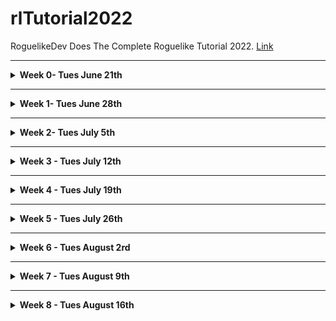 # rlTutorial2022
RoguelikeDev Does The Complete Roguelike Tutorial 2022. [Link](https://www.reddit.com/r/roguelikedev/comments/vhfsda/roguelikedev_does_the_complete_roguelike_tutorial/)

- - -

<details>
<summary><b>Week 0- Tues June 21th</b></summary>

Bolerplate code. Here you can find the partial source: [tag](https://github.com/samelinux/rlTutorial2022/releases/tag/week0)

- [keyboard.c](keyboard.c)

  This file contains some functions to easly setup, reset and use the keyboard.

- [macro.h](macro.h)

  This fail contains just some macro that could be usefull in the future

- [main.c](main.c)

  This file contains the main function of the program and for now it's just a placeholder to show some "engine" functionality

- [position.c](position.c)

  This file contains a rough implementation of 2d positions structure and functions, we will expand this during the tutorial ... or we can scrapp it if not usefull

- [random.c](random.c)

  This file contains a straight copy and paste of a Lehmer random number generation function from wikipedia and some utility.

  We will mostly only use two functions randomSetup and randomDice

- [screen.c](screen.c)

  This file contains a rough and semplified ncurses implementation with way less functions but way easier to understand.

  It is base on ansi escape codes which is a fancy way to say "codes to instruct the terminal on how to draw things".

  With this you can print character and string anywhere on the terminal using foreground and background colors ... i think this will be enough for the tutorial, but we can expand this if we need to.

- [signal.c](signal.c)

  This file contains some code to help people which are less familiar with C debug some crashes.

  Nothing special, it just register some callback for handling signals the operating system may throw at your game in case we write something wrong (think of it as a way more destructive try/catch which always and with a crash and a stack trace 8p ).

- [time.c](time.c)

  This file contains just a function to get the current timestamp in milliseconds, it may come handy to profile some map generation/pathfinding algorithm.

  I'm not 100% sure we will need this, but if costs nothing to have it laying around.

</details>

- - -

<details>
<summary><b>Week 1- Tues June 28th</b></summary>

<details>
<summary> Part 0 - Setting Up </summary>

  - Build automation

    We will use [make] to automate the building process. You can find it [here](https://www.gnu.org/software/make/) but it can be already installed on your system if you choose to install some developer tool (Xcode on macos, gcc toolchain on linux)

  - Compiler

    We will use [gcc] to compile our code. You can find it [here](https://gcc.gnu.org/install/) but it come as a package in most linux distribution and as part of Xcode on macos.

  - Editor

    To edit your code you can use any editor you like, i personally use [vim](https://www.vim.org/) but [clion](https://www.jetbrains.com/clion/), [visual studio code](https://code.visualstudio.com/) and [Xcode](https://developer.apple.com/xcode/) are good alternatives.

  - Terminal

    All linux distro and macos come with a preinstalled terminal.

    I'm pretty sure you can use any terminal you want as long as it supports at last the original ansi 8 colors specification.

 - Testing the environment

   To test your environment you can use the boilerplate code i created in week 0 which you can find [here](https://github.com/samelinux/rlTutorial2022/releases/tag/week0).
   - Download the zip and unpack it (or checkout the project and then checkout the week0 tag)
   - open your favorite terminal and move to the code directory (using the command 'cd')
   - start the build using the command 'make'
   - start the compiled program with the command './target'
   If all went right you should see something like this:

- Result

   ![part0 001](https://github.com/samelinux/rlTutorial2022/raw/main/images/part0_001.png "Part 0 screenshot")

</details>

<details>
<summary> Part 1 - Drawing the '@' symbol and moving it around </summary>

You can find the code from Week 1, Part 1 [here](https://github.com/samelinux/rlTutorial2022/releases/tag/week1part1).

- Player structure

  We start by creating a structure to represent the player and give it a name.

  For now we just need his coordinates, but we will add property to the player structure as we go on.
```c
struct player_t
{
 int x;
 int y;
};
typedef struct player_t player_t;
```

- Player input handling

  Next we need a way to work with a player: initialize it and modify it base on the game and the player state.

  For now playerInit just set the player coordinates to 0, but later we will add more properties initializations (like hit point, stat values, ...).

  Since the player is basycally just composed of his coordinates, playerHandleInput just handle the input to move the player around.

  Since there's no world player movements are free, no collision, no enemies to attack, ... not much to do.

  For this purpose we have created two functions:
```c
void playerInit(player_t* player);
void playerHandleInput(player_t* player,char input);
```

- main flow

  The next thing to do is to modify the main function to implement a minimalistic game loop: display the player, move the player base on his input and quit.

  As you can see the code is quite commented so i'll not go much into datails on the implementation or the code itself, you can download each week and each part separately and take a look/play with it.

  All this logic is implemented in
```c
while(command!='q')
 {
  //clear the screen
  screenClear();

  //draw the player and a hint on how to quit
  screenPut(player.x,player.y,'@');
  screenPrint(0,screenHeight,"Press 'q' to quit");

  //get player input
  command=keyboardRead();
  //handle the input based on game/player status
  playerHandleInput(&player,command);
 }
```

- Extra

  I've uniformed all "libraries" init/deinit function names to have the same structure.

  I've added an init and a deinit function to screen basically to hide/show the terminal cursor and clear the screen/attributes (this is just a convenience)

  I've also added some comments to some file ... expect this since sometime i'll forget to add all comments 8p

- Result

  ![part1 001](https://github.com/samelinux/rlTutorial2022/raw/main/images/part1_001.png "Part 1 screenshot")

</details>

</details>

- - -

<details>
<summary><b>Week 2- Tues July 5th</b></summary>

<details>
<summary> Part 2 - The generic Entity, the render functions, and the map </summary>

You can find the code from Week 2, Part 2 [here](https://github.com/samelinux/rlTutorial2022/releases/tag/week2part2).

- [main.c](main.c)

  In Part2 we added map and monster to the main loop (for now just initialization and drawing). We also removed the player variable since we're going to isolate it inside [player.c](player.c)

- [player.c](player.c)

  We moved the player variable here and modified all functions accordingly. Also we've added two checks during player movements:

  1. map boundaries to limit the player movements inside the map
  2. tile walkable flag to to limit the player movements on walkable tiles

  We also added a convenience function to render the player

- [map.c](map.c)

  This file will contain all map related functions and data types.

  Take a look at [map.c](map.c) to have a better understanding of all map related functions, they are quite commented.

  For now all maps data types we need are:
```c
enum mapType_t
{
 MAP_NONE=0,
 MAP_EMPTY,
 MAP_SAMPLE,
 MAP_MAX,
};
typedef enum mapType_t mapType_t;
```
  This enum is basically a list of all "buildable" maps.
```c
struct map_t
{
 mapType_t type;
 tile_t tiles[MAP_WIDTH*MAP_HEIGHT];
};
typedef struct map_t map_t;
```
  This struct is the representation of a map containing its type and all its tiles.

- [mapSample.c](mapSample.c)

  To separate all map types on their own file we created the file so we can implement the "building" of MAP_SAMPLE maps type. There's not much going on for now, this is just a basic map, we will add more in Part3

- [monster.c](monster.c)

  This file will contain all single monster related functions and data type. Here we will implement combat, movement and the fundation of a single monster AI.

  For now we wrote some simple functions like monsterInit to initialize a monster based on its type.

  There are also a "family" of functions, that we will expand in the future, which basically act as a "database" of monster property like monsterGlyph and monsterColor.

  In [monster.h](monster.h) we will define all monster data type like:
```c
enum monsterType_t
{
 MONSTER_NONE=0,
 MONSTER_RAT,
 MONSTER_MAX,
};
typedef enum monsterType_t monsterType_t;
```
  Which is basically a list of all existing monster in the game.
```c
struct monster_t
{
 monsterType_t type;
 int16_t x;
 int16_t y;
 char glyph;
 int8_t color;
};
typedef struct monster_t monster_t;
```
  Which is the representation of a single monster with all its characteristics

- [monsters.c](monsters.c)

  This file will contain functions related to all existing monsters like start their turn, render them, add/remove a monster from existence, ...

- [tile.c](tile.c)

  This file will contain all tile related functions and data types.

  Take a look at [tile.c](tile.c) to have a better understanding of all tiles related functions, they are quite commented.

  We added some function to work with tiles like tileInit which initialize a tile based on its type and, as we did with [monster.c](monster.c), a family of functions, that we will expand in the future, which basically act as a "database" of tiles property like tileGlyph, tileFGColor, tileBGColor, tileWalkable and tileBlockFOV.

  For now, all tiles data types we need are:
```c
enum tileType_t
{
 TILE_NONE=0,
 TILE_FLOOR,
 TILE_WALL,
 TILE_MAX,
};
typedef enum tileType_t tileType_t;
```
  Which is basically a list of all existing tile type in the game (we will add TILE_WATER, TILE_LAVA, ... for example)
```c
struct tile_t
{
 tileType_t type;
 char glyph;
 int8_t fgColor;
 int8_t bgColor;
 bool walkable;
 bool blockFOV;
};
typedef struct tile_t tile_t;
```
  Which is the representation of a single tile with all its characteristics

- Result

  ![part2 001](https://github.com/samelinux/rlTutorial2022/raw/main/images/part2_001.png "Part 2 screenshot")

</details>

<details>
<summary> Part 3 - Generating a dungeon </summary>

You can find the code from Week 2, Part 3 [here](https://github.com/samelinux/rlTutorial2022/releases/tag/week2part3).

- [mapCave.c](mapCave.c)

  The big changes of Part 3 are all in this file. This is part of a family of files that we will expand to implement other types of map.

  The main and only functions in this type of files is in the form map(TYPE)Build which is responsable of building the type of map we want, in this case a cave.

  To build a cave we use a model called "cellular automata", to know more about them take a look here: [wikipedia](https://en.wikipedia.org/wiki/Cellular_automaton). 
  Maybe you are familiar with [Conway's game of life](https://en.wikipedia.org/wiki/Conway%27s_Game_of_Life) which you can play around with [here](https://playgameoflife.com/) ... to generate caves we simply change the rules!

  Take a look at [mapCave.c](mapCave.c) to have a better understanding of how we implemented a cellular automata and how we used it to generate our map.

- [monster.c](monster.c) and [player.c](player.c)

  We had to modify how we place entities in the map since now not all tiles are walkable and we do not want to bury alive neither monsters nor the player.

- position.c

  I choose to remove position_t and its relative files from the project since this is a tutorial and I want to keep things as simple as possible.

- [map.c](map.c)

  We added some convenience functions inside the map basic file to ease maps generation, the most important being [mapIsConnected](https://github.com/samelinux/rlTutorial2022/blob/9facbc8874a7a542177c1b25e88f33ccb71972be/map.c#L68) which we use to ensure our maps are fully connected.

- [signal.c](signal.c)

  We added a special signal handler for SIGINT so when the player press ctrl+c to halt the game we do not leave the terminal and the screen messed up (I noticed that when closing with ctrl+c the cursor did not become visible again).

- Result

  ![part3 001](https://github.com/samelinux/rlTutorial2022/raw/main/images/part3_001.png "Part 3 screenshot")

</details>

</details>

- - -

<details>
<summary><b>Week 3 - Tues July 12th</b></summary>

<details>
<summary> Part 4 - Field of View </summary>

You can find the code from Week 3, Part 4 [here](https://github.com/samelinux/rlTutorial2022/releases/tag/week3part4).

- [bresenham.c](bresenham.c)

  added a "line drawing" function wich for now is only used to calculate the player field of view inside the map. This uses the Bresenham's line algorithm that calculate "digital" lines (digital intended as pixel perfect, without antialiasing).

  I'm not going much into details about the algorithm itself since it is explained quite well in its [wikipedia page](https://en.wikipedia.org/wiki/Bresenham%27s_line_algorithm).

  We use it to trace lines from the player position to each tile inside his line of sight distance, checking whatever an unobstructed line can be made (without hitting any wall for now, but in the future there could be other tiles/object that block the line of sight). The set of tiles which a player can see it's called his field of view.

- [macro.h](macro.h)

  added math.h to the import since is uses the sqrt function. Now it generates a compiler error because we are using the distance macro. Before, since macro are exapanded in place (literally sobstituting the defined "string" for the "difining" string) this was not a problem.

- [main.c](main.c)

  We added field of view reset and calculation inside the main loop. This refresh the player field of view after each action giving us the opportunity to explore the map instead of having it fully visible from the start.

- [map.c](map.c)

  We added mapResetFOV to reset the tiles visible attribute so we can calculate the player field of view "fresh" each turn. This basically set all tiles in the map as non visible, afther this function you should always call playerCalculateFOV otherwise no tile will be visible on the next map rendering call.

  We modified the render function to render only visible and seen tiles. Now that a player has his own filed of view we can fully render only the tiles he sees and the tile marked as "to be remembered" (more on this later). As said before, this create a nice feel ofexploration and a character memory of the map, almost as if the here draws the maps edge while exploting to remember the way back.

- [monster.c](monster.c)

  I added a missing return at end of file (my OCD was tilting).

- [monsters.c](monsters.c)

  We modified the render function to render only visible monsters (a visible monster is one staying on a visible tile). This create the uncertainty of knowing the position of monsters outside the player field of view, is the monster still there?

- [player.c](player.c)

  We adde playerCalculateFOV which calcuate the actual player field of view inside the map. As said before this has to be called, almost always, in pairs with mapResetFOV to have a "fresh" field of view each turn. No one is forcing you to only call playerCalculateFOV and never cal mapResetFOV, this will generate a prefect memory of the map from the player prospective! Try it!

- [tile.c](tile.c)

  We added visible and seen property to all tiles (to implement field of view and map memory). visible is used to mark a tile actually visible from the player point of view while seen is used to implement character memory: an hero in a dungeon can not remember all the map details, just the walls outline to track his way back.

  We added tileRememberViewed to implement map memory on a tileType_t basis, with this we can have the character remember only important tiles (for now only walls) which the player can use at his own advantage (think about remembering traps position ...).

- Result

   ![part4 001](https://github.com/samelinux/rlTutorial2022/raw/main/images/part4_001.png "Part 4 screenshot")

</details>

<details>
<summary> Part 5 - Placing Enemies and kicking them (harmlessly) </summary>

You can find the code from Week 3, Part 5 [here](https://github.com/samelinux/rlTutorial2022/releases/tag/week3part5).

- [main.c](main.c)

  We moved some code to have more consistent logic blocks, now the "engine" initialization is all in one block.

  We removed the rat generation we used in past weeks, we do not need it anymore since we are generating way more monsters to make floors more "enjoyable". For now monsters generation is done inside [map.c](map.c) but we can move it inside map types specific files so we can customize each floor.

  We added monster turns handling when the player takes a turn ... this seems fair even if, for now, monsters have no artificial intelligence so they do nothing 8)

- [map.c](map.c)

  We added monsters spawn after map generation by adding a call to [monsterPoolSpawn](https://github.com/samelinux/rlTutorial2022/blob/e7e9f8955dce594fcc1f761e361e6ad6a3e3bdf5/map.c#L28) after generating the map. This, as said before, can be moved in map types specific files so we can customize each floor.

  We added a check in map coordinates randomization so we do not pick monsters occupied tiles. This is usefull when searching for a coordinate to spawn (or teleport) the player and for spawning monsters (so we do not pile up them!).

- [monsters.c](monsters.c)

  We removed the file to keep the code simpler, we do not need to separate single monster functions from multi-monsters functions.

- [monster.c](monster.c)

  We renamed some functions (which where in monsters.c) to make it clear that they are "pool functions" (monsterPoolInit for example which initialize the pool of monsters). This is not necessary, but i think this is better from a tutorial prospective.

  We added a name to monsters and loaded it in monsterInit. This way we can better comunicate to the player what monsters are doing and what the player is interacting with.

  We changed some monsterType_t character representation to '?' so we see if we miss a case in monsterGlyph. If you add more monster types and forget to add their case in [monsterGlyph](https://github.com/samelinux/rlTutorial2022/blob/e7e9f8955dce594fcc1f761e361e6ad6a3e3bdf5/monster.c#L38) you will see a '?' instead of a blank tile, this is way easier to spot.

  We added two type of new monsters: orc and troll.

  We added monsterPoolSpawn which is used during map generation to popolate floors and, as said before, we can move it inside map types specific files so we can customize each floor. For now it is way easier to have it centralizedin just one point, but feel free to try having a different number of monsters for each different map type.

  We added monsterPoolAt to easly retrive monsters given their coordinates, this is usefull when checking for player movements but also while spawning monsters.

  We added monsterPoolHandleTurn which generate a new turn for all monsters when the player takes a turn ... this is fair because monsters have thier right too!
  
- player.c/h

  We modified playerHandleInput to return a boolean value which inform the main loop that the player has or has not taken a turn so we can make monster take their turns. For now all player actions generate a new turn, but in the future we can have actions that do not take a turn: think about a player wanting to look at his surrounding, it makes sense that this action should not consume a turn.

  We added the basics to implement "bump combat" in playerHandleInput, if the player moves toward a monster occupied tile then he attack the monsters instead of moving. This is basically all we need to implement hand-to-hand combat ... it is taht simple!

- tile.c

  We changed some tileType_t character representation to '?' so we see if we miss a case in tileGlyph. Take a look above at the comments for monster.c to better understand why.

- Result

  ![part5 001](https://github.com/samelinux/rlTutorial2022/raw/main/images/part5_001.png "Part 5 screenshot")

</details>

</details>

- - -

<details>
<summary><b>Week 4 - Tues July 19th</b></summary>

<details>
<summary> Part 6 - Doing (and taking) some damage </summary>

You can find the code from Week 4, Part 6 [here](https://github.com/samelinux/rlTutorial2022/releases/tag/week4part6).

- general

  I changed all the #include directives to be more precise. Until now there
   where no problems including all the necessary header inside other header
   files, but now we have some header cycles. To avoid any further problem,
   now each source/header file include only the needed headers.

   I also changed some memset parameters, they worked anyway but with this
    changes the call is more correct.

- [keyboard.c](keyboard.c)

  We added support for numpad movement and for diagonal movement while using
   arrows via home,end,pageUp and pageDown.

- [macro.h](macro.h)

  Since distance uses sqrt which returns a double I added a cast to int16_t
   so it should not cause any problems with conversion.

- [main.c](main.c)

  I removed a unnecessary mapResetFOV since it is already done in
   playerCalculateFOV.

- [map.c](map.c)

  We added an implementatio of Dijkstra map to perform monsters pathfinding.
   You can learn more about Dijkstra maps on [roguebasin](http://www.roguebasin.com/index.php/Dijkstra_Maps_Visualized) and on [wikipedia](https://en.wikipedia.org/wiki/Dijkstra%27s_algorithm).

   Basically we create three functions to clear and compute Dijkstra maps and
   to retrive its values.

- [monster.c](monster.c)

  We added some stats to monsters: maxHitPoints, hitPoints, attack and
   defence. These stats are used to implement the combat which, for now, is
   quite easy and completly predictable.

  We also added the Dijkstra map calculation before each monsters turn because
   other monsters obstruct passing on the tile they occupy.

  Next we added a basic artificial intelligence to make monsters alive. For
   now they just move towards the player (using the Dijkstra maps pathfinding)
   and attack him when in reach.

  You can easly add other artificial inteligence, for example a
   MONSTER_AI_WANDER which just move randomly and attack the player if in
   reach. It is just a simpler MONSTER_AI_HOSTILE which does not take into
   account the pathfinding. Try it!

  To ease the creation of multiple monster artificial intelligence we added a
   function [monsterBestMoveToReachPlayer](https://github.com/samelinux/rlTutorial2022/blob/68ac51471761f2f1b154a388e320d5f9609f0823/monster.c#L227) which move the monster toward the
   players. This function will be usefull when wrinting more artificial
   intelligence.

- [player.c](player.c)

  We added the same monsters stats to the player: maxHitPoints, hitPoints,
   attack and defence. Now the player can attack monster and get attacked ...
   and eventually die.

  Since moveing in just in the four cardinal direction is limiting, tedious
   during exploration and monsters can move diagonally, we also added diagonal
   movement for the player.

  In [playerRender](https://github.com/samelinux/rlTutorial2022/blob/6fd26f54caf0567f42a5550dfbc6fd1b8f02c776/player.c#L116) we added an indication of the player hitPoints and
   maxHitPoints. For now it is writtein in the upper left corner of the screen
   over the map, in the next Part we will polish the interface and move it in
   a better place.

  We also added three functions to implement combat, one to calculate if a
   monster is in attack range, one to implement player to monster attacks and
   one to implement monster to player attack. I've decided to have them
   separate as the data structure to represent the player and the monsters so
   we can optimize more the single data structures to fit more its uses.
   The combat is quite simple: attacking a target deals (attacker attack
   stat)-(defender defence) damage. This is completely predictable, we will
   add some randomness in the future, for now it is more than enough to kill
   and be killed.
   One important note: dead monsters do not leave corpses because I am
   planning to implement them as item.

- [signal.c](signal.c)

  I added screenDeinit and keyboardDeinit inside [signalHandler](https://github.com/samelinux/rlTutorial2022/blob/6fd26f54caf0567f42a5550dfbc6fd1b8f02c776/signal.c#L47) so even in
  case of a crash the terminal should recover to its original settings.

- [monsterAIHostile.c](monsterAIHostile.c)

  In this file we added a basic "seek and destroy" artificial intelligence for
   our monsters. They will basically move toward the player and try to kill
   him. They do not need line of sight to start being aggressive and do not
   lose interest/will/sight ... they are basically the perfect killing
   machine!

  You can easly add more artificial intelligence in files named monsterAIXXX
   to create a family of files. For example you can create, as mentioned
   before, a monsterAIWander which make a monster wander through the level and
   switch to monsterAIHostile in case it sees the player (remember, if the
   player sees the monster, the opposite is also true!).

- Dijkstra map example

  By modifying the [mapRender](https://github.com/samelinux/rlTutorial2022/blob/6fd26f54caf0567f42a5550dfbc6fd1b8f02c776/map.c#L129) you can easly print the Dijkstra maps value
  (modulo 10 to have a clearer result) and visualize them directly in game.

  ![part6 001](https://github.com/samelinux/rlTutorial2022/raw/main/images/part6_001.png "Part 6 Dijkstra map example")

- Result

  As I said before, these monsters artificial intelligence are a little bit
   overtuned; they will find you anywhere in the level, they will surround you
   and they will kill you!

  ![part6 002](https://github.com/samelinux/rlTutorial2022/raw/main/images/part6_002.png "Part 6 screenshot")


</details>

<details>
<summary> Part 6.5 - Creating a better loop </summary>

You can find the code from Week 4, Part 6.5 [here](https://github.com/samelinux/rlTutorial2022/releases/tag/week4part6.5).

- [main.c](main.c)

  I deeply changed the main loop of the game by adding [player states](https://github.com/samelinux/rlTutorial2022/blob/e7496a7a7f56890988c6d74ce2d27f3e5947b6f2/player.h#L9).

  Player states are used to separate the input and update logic of various
   screen/logic block of the game into separate files and functions. For example
   the STATE_MAP handle all player input specific to the map screen which for
   now is just movement.

  We created the function [mainQuit](https://github.com/samelinux/rlTutorial2022/blob/e7496a7a7f56890988c6d74ce2d27f3e5947b6f2/main.c#L45) which can be used everywhere in the code
   to safetly exit the program, deinitializing all "engine" system and
   returning the terminal to its initial configuration.

- [map.c](map.c)

  We splitted the map initialization from the map generation and added a
   function to deinitialize the map. For now the [mapDeinit](https://github.com/samelinux/rlTutorial2022/blob/e7496a7a7f56890988c6d74ce2d27f3e5947b6f2/map.c#L24) function is now
   veryusefull because we allocate the map statically, but its utility will
   become clear in the future if we decide to allocate the map dinamically.

- [monster.c](monster.c)

  We adde a deinitialization function as in [map.c](map.c) for the monsters pool
   for the same reason.

- [player.c](player.c)

  We adde a deinitialization function as in [map.c](map.c) for the player for the
   same reason.

  We changed a bit how the player is initializaed.
  Now the [playerInit](https://github.com/samelinux/rlTutorial2022/blob/e7496a7a7f56890988c6d74ce2d27f3e5947b6f2/player.c#L19) function just setup the player state so the game start
   in the main menu screen.
  The [playerNewGame](https://github.com/samelinux/rlTutorial2022/blob/e7496a7a7f56890988c6d74ce2d27f3e5947b6f2/player.c#L32) function setup the player to start a new game, we will
   eventually create also a playerLoadGame function.

  [playerUpdate](https://github.com/samelinux/rlTutorial2022/blob/e7496a7a7f56890988c6d74ce2d27f3e5947b6f2/player.c#L44) is now just a wrapper which calls the correct stateXXXUpdate
   function. Also [playerRender](https://github.com/samelinux/rlTutorial2022/blob/e7496a7a7f56890988c6d74ce2d27f3e5947b6f2/player.c#L61) become a wrapper to the correct
   stateXXXRender function.
  This is quite usefull because let us separate various update and render code
   for the different screen/logic block of the game.

  We also added a state change in [playerAttackedBy](https://github.com/samelinux/rlTutorial2022/blob/e7496a7a7f56890988c6d74ce2d27f3e5947b6f2/player.c#L158) function to move the
   player to the game over screen if he reach 0 hit points.

- [stateGameOver.c](stateGameOver.c)

  This file contains the update and render function for the game over screen.

  [stateGameOverUpdate](https://github.com/samelinux/rlTutorial2022/blob/e7496a7a7f56890988c6d74ce2d27f3e5947b6f2/stateGameOver.c#L8) is quite simple, when the player press return move
   him to the main menu.

  [stateGameOverRender](https://github.com/samelinux/rlTutorial2022/blob/e7496a7a7f56890988c6d74ce2d27f3e5947b6f2/stateGameOver.c#L21) for now is also quite simple, it just prints "You
   died" in the middle of the screen. Note that we do not clear the screen
   in this state so the last map rendered remain visible and the player can see
   his last moment of life.

- [stateMainMenu.c](stateMainMenu.c)

  This file contains the update and render function for the main menu screen.
  It is just a basic main menu, but in the future we will add a real menu for
   the player to start a new game, load a saved one if present and maybe change
   some game options.

- [stateMap.c](stateMap.c)

  This file contains the update and render function for the main game screen.

  [stateMapUpdate](https://github.com/samelinux/rlTutorial2022/blob/e7496a7a7f56890988c6d74ce2d27f3e5947b6f2/stateMap.c#L11) handle all the input needed to let the player move in the
   map. In the future we will add others keys to let the player perform other
   actions like: access his backpack, examine the map, ...

  [stateMapRender](https://github.com/samelinux/rlTutorial2022/blob/e7496a7a7f56890988c6d74ce2d27f3e5947b6f2/stateMap.c#L113) just render the map. In the next part we will polish this
   screen to print more usefull informations.

</details>

<details>
<summary> Part 7 - Creating the Interface </summary>

You can find the code from Week 4, Part 7 [here](https://github.com/samelinux/rlTutorial2022/releases/tag/week4part7).

- [map.c](map.c)

  We modified the [mapRender](https://github.com/samelinux/rlTutorial2022/blob/2a1d6cce6f26034bffa5e2bc8f6cd2196960bb28/map.c#L141) function to render the map from a specific point
   of view. This enable us to render the map from the player perspective or,
   while examining the map, from a tile perspective.

- [monster.c](monster.c)

  We added a function to draw a monster from a specific point of view to be able
   to draw monster from the player perspective and from any tile perspective.
   This is usefull to implement the map examination command.

  We also modified [monsterPoolRender](https://github.com/samelinux/rlTutorial2022/blob/2a1d6cce6f26034bffa5e2bc8f6cd2196960bb28/monster.c#L202) to take advantage of the new monster
   render function.

- [player.c](player.c)

  We added some field to the player structure to implement some nice feature.

  We added a journal for the player to read where every important event gets
   logged up to 100 events. In the map state, only the last few events get
   printed. To ease the reading we also added a state to view the full journal.
   To write to the journal we created the [playerLog](https://github.com/samelinux/rlTutorial2022/blob/2a1d6cce6f26034bffa5e2bc8f6cd2196960bb28/player.c#L109) function.
   Since now we have a journal, all combat event gets written to it instead of
   the terminal.

  We added two coordinates examineX and examineY which are used in the
   STATE_EXAMINE_MAP to move around the selection. This state is quite usefull
   for the player since it enables the player to move according to threats he
   spots on the map from further away.

  We also added a functon to render the player from a specific point of view.
   This function is used while examining the map to easly draw the player with
   inverted colors.

- [stateGameOver.c](stateGameOver.c)

  We added an hack in this state to have an updated map in the death screen so
   the player can see the killing blow log and his hit points after dieing.

- [stateMap.c](stateMap.c)

  We added two new command to the map screen: 'x' to eXamine the map and 'J' to
   view the Journal.

  The bulk of the UI update is in this state:

  1. we constrained the map to MAP_VIEWPORT_WIDTH x MAP_VIEWPORT_HEIGHT
  2. we move the player stats to the remaining space on the right
  3. we added the last lines of the journal in the remaining space under the map

- [tile.c](tile.c)

  We added a name to all tile so we can display it when the player examine map
   tiles.

  We also added a utility function to draw tiles.

- [stateExaminemap.c](stateExaminemap.c)

  This state handle all the game logic that let the player examine the map, from
   handling the input to move the selection, to drawing a modified versione of
   the map and some info on the selected tile. To have a better understanding of
   it take a look at the implementation, it is quite easy and indipendent from
   the rest of the code.

- [stateJournal.c](stateJournal.c)

  This state handle all the game logic that let the player view the full journal
   of the last 100 events, from handling the scrolling to drawing it. The code
   is very very simple, take a look at the file to have a better idea of how it
   works.

  This is a perfect example and should clarify why we created the states in
   first place: to separate the varius game block in separate files which are
   smaller and easier to understand.

- New UI result

  ![part7 001](https://github.com/samelinux/rlTutorial2022/raw/main/images/part7_001.png "Part 7 new UI")

- Examine command result

  ![part7 002](https://github.com/samelinux/rlTutorial2022/raw/main/images/part7_002.png "Part 7 examine command")

</details>

</details>

- - -

<details>
<summary><b>Week 5 - Tues July 26th</b></summary>

<details>
<summary> Part 8 - Items and Inventory </summary>

You can find the code from Week 5, Part 8 [here](https://github.com/samelinux/rlTutorial2022/releases/tag/week5part8).

- Refactoring

  I changed the [player](https://github.com/samelinux/rlTutorial2022/blob/b069e62e54e4861084f476a508ce9396f4143ac4/player.c#L20) variable to be global and removed all pointer passed
   across functions to make the tutorial easier to follow. It is not a good
   practice to have global variables, but in the end a roguelike needs a player.
   You can write each player structure attribute setter and getter, I decided to
   skip this because i find it easier to follow in a tutorial.
   This changes made all stateXXX functions take one leass argument, the player
   pointer.

- [map.c](map.c)

  I added a reset of the pool of monster while generating the map, for now it is
   not much usefull, but when we will add multiple dungeon levels it will clear
   the old map monsters. As of right now, if you generate a new map after the
   first one you will end up with some monsters of the previous level in the new
   level.
  We also added item spawning and, of course, a reset of the item pool.

- [player.c](player.c)

  I fixed some bad [memset](https://man7.org/linux/man-pages/man3/memset.3.html)
  We added all the new player parameters to the [playerNewGame](https://github.com/samelinux/rlTutorial2022/blob/b069e62e54e4861084f476a508ce9396f4143ac4/player.c#L36) function to
   setup his variable before game start.
  We added a backpack which can contain 10 items to the player structure. I'm
   not a fan of infinite inventories in games and I don't want to overcomplicate
   the tutorial with items weight/size so I decided to keep it simple. Also, in
   every game i tried out, even game with strict item carry capacity, players
   can carry too many items in my opinion.
  We added some functions to manipulate the player backpack easly:
   1. [playerBackpackCount](https://github.com/samelinux/rlTutorial2022/blob/b069e62e54e4861084f476a508ce9396f4143ac4/player.c#L243) to retrive the number of items stored in the
    backpack
   2. [playerPackBackpack](https://github.com/samelinux/rlTutorial2022/blob/b069e62e54e4861084f476a508ce9396f4143ac4/player.c#L259) to pack the items in the player backpack
   3. [playerPickup](https://github.com/samelinux/rlTutorial2022/blob/b069e62e54e4861084f476a508ce9396f4143ac4/player.c#L283) to move an item from anywhere to the player backpack
   4. [playerUseSelectedItem](https://github.com/samelinux/rlTutorial2022/blob/b069e62e54e4861084f476a508ce9396f4143ac4/player.c#L299) to allow the player to use items in his backpack
   5. [playerDropSelectedItem](https://github.com/samelinux/rlTutorial2022/blob/b069e62e54e4861084f476a508ce9396f4143ac4/player.c#L317) to allow the player to drop items

- [stateExamineMap.c](stateExamineMap.c)

  We added item rendering on the map and in the info on the bottom of the
   screen.This is usefull so a player can have a better picture of his surrounding.

- [stateMap.c](stateMap.c)

  We added item rendering to the map and the commands to pickup items on the
   ground and view the player backpack [i/,/g]. Since we have [itemPoolRender](https://github.com/samelinux/rlTutorial2022/blob/b069e62e54e4861084f476a508ce9396f4143ac4/item.c#L177)
   this was quite easy as adding new commands to a state: just add their
   relative cases in stateXXXUpdate.

- [item.c](item.c)

  This file is the main implementation of all items generic functions. Take a
   deep look into it since it implements the basis, items specific functions
   will be in separate file as for [itemHealthPotion.c](itemHealthPotion.c)
   which implements all ITEM_HEALTH_POTION functions (for now just the use
   function).
  We adde the basic data structure to represent an item:
```c
enum itemType_t
{
 ITEM_NONE=0,
 ITEM_HEALTH_POTION,
 ITEM_MAX,
};

struct item_t
{
 itemType_t type;
 char name[ITEM_NAME_LENGTH];
 int16_t x;
 int16_t y;
 char glyph;
 int16_t color;
};
```
  We also wrote a lot of functions:
   1. [itemInit](https://github.com/samelinux/rlTutorial2022/blob/b069e62e54e4861084f476a508ce9396f4143ac4/item.c#L14) to setup an item structure from its type
   2. [itemRender](https://github.com/samelinux/rlTutorial2022/blob/b069e62e54e4861084f476a508ce9396f4143ac4/item.c#L26) to render an item
   3. [itemName](https://github.com/samelinux/rlTutorial2022/blob/b069e62e54e4861084f476a508ce9396f4143ac4/item.c#L48) to retrive the item type name
   4. [itemGlyph](https://github.com/samelinux/rlTutorial2022/blob/b069e62e54e4861084f476a508ce9396f4143ac4/item.c#L60) to retrive the item type glyph
   5. [itemColor](https://github.com/samelinux/rlTutorial2022/blob/b069e62e54e4861084f476a508ce9396f4143ac4/item.c#L72) to retrivethe item type color
   6. [itemUse](https://github.com/samelinux/rlTutorial2022/blob/b069e62e54e4861084f476a508ce9396f4143ac4/item.c#L84) the implement different item type usage
   7. [itemPoolInit](https://github.com/samelinux/rlTutorial2022/blob/b069e62e54e4861084f476a508ce9396f4143ac4/item.c#L102) to init the item pool
   8. [itemPoolDeinit](https://github.com/samelinux/rlTutorial2022/blob/b069e62e54e4861084f476a508ce9396f4143ac4/item.c#L108) the deinit the item pool
   9. [itemPoolAdd](https://github.com/samelinux/rlTutorial2022/blob/b069e62e54e4861084f476a508ce9396f4143ac4/item.c#L115) to add an item to the pool
   10. [itemPoolSpawn](https://github.com/samelinux/rlTutorial2022/blob/b069e62e54e4861084f476a508ce9396f4143ac4/item.c#L129) so spawn some items in the map
   11. [itemPoolCountAt](https://github.com/samelinux/rlTutorial2022/blob/b069e62e54e4861084f476a508ce9396f4143ac4/item.c#L146) to count the number of items at a given location
   12. [itemPoolAt](https://github.com/samelinux/rlTutorial2022/blob/b069e62e54e4861084f476a508ce9396f4143ac4/item.c#L161) to retrive the n-th item at a given location
   13. [itemPoolRender](https://github.com/samelinux/rlTutorial2022/blob/b069e62e54e4861084f476a508ce9396f4143ac4/item.c#L177) to render all visible items

- [itemHealthPotion.c](itemHealthPotion.c)

  In this type of file (itemXXX.c) we will implement all game logic of a single
   type of item (in this case ITEM_HEALTH_POTION).
  ITEM_HEALTH_POTION heal the player if it is used on the player.
  We implemented 'on the player' using the location of the player (his
   coordinate) so we can add more subtle items usage (for example using a
   scroll of lightning on the location of a monster). This implementation also
   allow us to implement a throw action (assuming we add a throwable attribute
   to all items and in particular to ITEM_HEALTH_POTION) to throw, for example,
   an ITEM_HEALTH_POTION to a monster and ... well ... heal it!

- [stateBackpack.c](stateBackpack.c)

  We added a state to show the player his backpack, but we added a twist to it:
   we show also the items on the ground in the right half of the screen. This
   makes it way easier for the player to manage his inventory by seeing his
   backpack side by side to the items on the tile he is occupying. It is NOT
   easier to implement, but it is quite statisfying when it comes together.
   We added almost all way to interact with the two panels:
    1. left/right/h/l/num4/num6  change tab
    2. TAB switch between tabs
    3. u/RETURN use the selected item even if it is on the ground
    4. g/, pick up an item if it is on the ground
    5. d drop an item if it is in the player backpack
    6. up/down/j/k/num2/num8 scroll selected tab on line up/down

- Result: items

  ![part8 001](https://github.com/samelinux/rlTutorial2022/raw/main/images/part8_001.png "Part 8 items")

- Result: backpack/pickup

  ![part8 002](https://github.com/samelinux/rlTutorial2022/raw/main/images/part8_002.png "Part 8 backpack")

</details>

<details>
<summary> Part 9 - Ranged Scrolls and Targeting </summary>

You can find the code from Week 5, Part 9 [here](https://github.com/samelinux/rlTutorial2022/releases/tag/week5part9).

- [item.c](item.c)

  We added three items: ITEM_LIGHTNING_SCROLL, ITEM_CONFUSION_SCROLL and
   ITEM_FIREBALL_SCROLL so we adde all the basic items handling code in the
   generic item functions.
  We changed all itemUseXXX to return a boolean value to know if the item use
   costs a player turn. This is usefull because some items do not get used
   instantly/if certain conditions are met.
  We also added [itemConsume](https://github.com/samelinux/rlTutorial2022/blob/43cdc2eedcefcdf5079fecd9cd8e7f5db9a4f16f/item.c#L216) to ease writing new items.

- [itemHealthPotion.c](itemHealthPotion.c)

  We changed the implementation of health potions use since now, when using one
   while at full health the game tells the player that he is already at full
   health and does nothing.

- [main.c](main.c)

  We added turns counting, nothing special but a new statistic the player can
   use.

- [monster.c](monster.c)

  We added confusionDuration to the mosnter_t structure to handle the confuse
   status and switch monster artificial intelligence during their turns. This
   has been implemented in monsterPoolHandleTurn as a modifier to the monsters
   artificial intelligence.
  We created the new artificial intelligence confused so in addition to haveing
   an handler for the confuse status we also can assign it as a real artificial
   intelligence.
  Since a confused monster can attack other monster, we added
   monsterAttackMonster: a function that take two monster as parameters and
   make the attacker attack the defender.
  We added a utility function monsterCheckDeath to automate the process of
   checking if a monster is dead, log the event to the player and remove the
   monster from the pool.

- [player.c](player.c)

  We enlarged the player line of sight range so more of the map can be seen
   while exploring. Before it was too small and not of much use.
  We added a state STATE_CHOOSE_TARGET to let the player choose a target. This
   is used in the process of reading ITEM_CONFUSION_SCROLL and
   ITEM_FIREBALL_SCROLL.
  I fixed a previous bug in which, while calculating the player field of view,
   I messed up a check on the length resulting in a smaller field of view than
   expected.

- [stateExamineMap.c](stateExamineMap.c)

  I fixed some mistake while writing the render function and not useing the
   types specific functions to render items, monsters and tiles.

- [stateMap.c](stateMap.c)

  We added the turn variable to the player info.

- [itemConfusionScroll.c](itemConfusionScroll.c) [itemFireballScroll.c](itemFireballScroll.c) [itemLightningScroll.c](itemLightningScroll.c)

  We added items specific files for confusion scrolls, lightning scrolls and
   fireball scrolls.
  In [itemFireballScroll.c](itemFireballScroll.c) we added an extra function
   to define the fireball range since it is usefull in the file itself but also
   when showing to the player the area of effect. This can be automated for any
   item type just by adding its case inside [stateChooseTarget.c](stateChooseTarget.c) while reading the item range.

- [monsterAIConfused.c](monsterAIConfused.c)

  This artificial intelligence is not used for now as a real monster artificial
   intelligence but rather to implement the monsters confused state. In the
   future we can use it to have particular type of monsters (like drunk orcs!).

- [stateChooseTarget.c](stateChooseTarget.c)

  This state is used to let the player choose a target for
   ITEM_CONFUSION_SCROLL and ITEM_FIREBALL_SCROLL but is quite usefull if we
   decide to implement ranged combat.
  Its implementation is very similar to [stateExamineMap.c](stateExamineMap.c)
   from which we completly reuse the render and the update functions. We just
   added some more input handling code to confirm the target and some more
   rendering code to display the item area if needed.

- Result

  ![part9 001](https://github.com/samelinux/rlTutorial2022/raw/main/images/part9_001.png "Part 9 using a fireball scroll")

</details>

</details>

- - -

<details>
<summary><b>Week 6 - Tues August 2rd</b></summary>

<details>
<summary> Part 10 - Saving and loading </summary>

</details>

<details>
<summary> Part 11 - Delving into the Dungeon </summary>

</details>

</details>

- - -

<details>
<summary><b>Week 7 - Tues August 9th</b></summary>

<details>
<summary> Part 12 - Increasing Difficulty </summary>

</details>

<details>
<summary> Part 13 - Gearing up </summary>

</details>

</details>

- - -

<details>
<summary><b>Week 8 - Tues August 16th</b></summary>

Share you game / Conclusion

</details>
